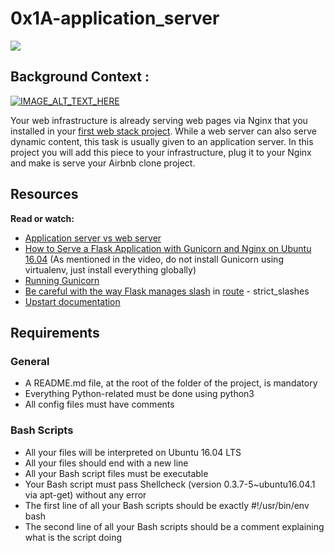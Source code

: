 # 0x1A-application_server



![](https://imgur.com/gallery/WC86FB3)


## Background Context :

[![IMAGE_ALT_TEXT_HERE](https://img%100.youtube.com/vi/pSrKT7m4Ego/0.jpg)](https://www.youtube.com/watch?v=pSrKT7m4Ego)


Your web infrastructure is already serving web pages via Nginx that you installed in your [first web stack project](https://github.com/Boul3ez85/holberton-system_engineering-devops/tree/master/0x0C-web_server). While a web server can also serve dynamic content, this task is usually given to an application server. In this project you will add this piece to your infrastructure, plug it to your Nginx and make is serve your Airbnb clone project.



## Resources


<B>Read or watch:</B>

- [Application server vs web server](https://www.nginx.com/resources/glossary/application-server-vs-web-server/)
- [
How to Serve a Flask Application with Gunicorn and Nginx on Ubuntu 16.04](https://www.digitalocean.com/community/tutorials/how-to-serve-flask-applications-with-gunicorn-and-nginx-on-ubuntu-16-04) (As mentioned in the video, do not install Gunicorn using virtualenv, just install everything globally)
- [Running Gunicorn](https://docs.gunicorn.org/en/latest/run.html)
- [Be careful with the way Flask manages slash](https://werkzeug.palletsprojects.com/en/0.14.x/routing/) in [route](https://flask.palletsprojects.com/en/1.0.x/api/#flask.Flask.route) - strict_slashes
- [Upstart documentation](http://upstart.ubuntu.com/cookbook/)



## Requirements


### General

- A README.md file, at the root of the folder of the project, is mandatory
- Everything Python-related must be done using python3
- All config files must have comments



### Bash Scripts


- All your files will be interpreted on Ubuntu 16.04 LTS
- All your files should end with a new line
- All your Bash script files must be executable
- Your Bash script must pass Shellcheck (version 0.3.7-5~ubuntu16.04.1 via apt-get) without any error
- The first line of all your Bash scripts should be exactly #!/usr/bin/env bash
- The second line of all your Bash scripts should be a comment explaining what is the script doing

